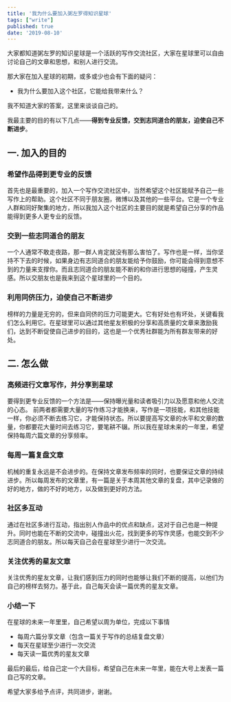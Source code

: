 ```yaml
---
title: '我为什么要加入粥左罗得知识星球'
tags: ["write"]
published: true
date: '2019-08-10'
---
```


大家都知道粥左罗的知识星球是一个活跃的写作交流社区，大家在星球里可以自由讨论自己的文章和思想，和别人进行交流。

那大家在加入星球的初期，或多或少也会有下面的疑问：

* 我为什么要加入这个社区，它能给我带来什么？

我不知道大家的答案，这里来谈谈自己的。

我最主要的目的有以下几点——**得到专业反馈，交到志同道合的朋友，迫使自己不断进步**。

## 一. 加入的目的
### 希望作品得到更专业的反馈
首先也是最重要的，加入一个写作交流社区中，当然希望这个社区能赋予自己一些写作上的帮助。这个社区不同于朋友圈，微博以及其他的一些平台。它是一个专业人群和同好聚集的地方，所以我加入这个社区的主要目的就是希望自己分享的作品能得到更多人更专业的反馈。
### 交到一些志同道合的朋友
一个人通常不敢走夜路，那一群人肯定就没有那么害怕了。写作也是一样，当你坚持不下去的时候，如果身边有志同道合的朋友能给予你鼓励，你可能会得到意想不到的力量来支撑你。而且志同道合的朋友能不断的和你进行思想的碰撞，产生灵感。所以交朋友也是我来到这个星球里的一个目的。
### 利用同侪压力，迫使自己不断进步
榜样的力量是无穷的，但来自同侪的压力可能更大。它有好处也有坏处，关键看我们怎么利用它。在星球里可以通过其他星友积极的分享和高质量的文章来激励我们，达到不断促使自己进步的目的，这也是一个优秀社群能为所有群友带来的好处。
## 二. 怎么做
### 高频进行文章写作，并分享到星球
要得到更专业反馈的一个方法是——保持曝光量和读者吸引力以及愿意和他人交流的心态。
前两者都需要大量的写作练习才能换来，写作是一项技能，和其他技能一样，你必须不断去练习它，才能保持状态。所以要提高写文章的水平和文章的数量，你都要花大量时间去练习它，要笔耕不辍。所以我在星球未来的一年里，希望保持每周六篇文章的分享频率。
### 每周一篇复盘文章
机械的重复永远是不会进步的。在保持文章发布频率的同时，也要保证文章的持续进步。所以每周发布的文章里，有一篇是关于本周其他文章的复盘，其中记录做的好的地方，做的不好的地方，以及做到更好的方法。
### 社区多互动
通过在社区多进行互动，指出别人作品中的优点和缺点，这对于自己也是一种提升。同时也能在不断的交流中，碰撞出火花，找到更多的写作灵感，也能交到不少志同道合的朋友。所以每天自己会在星球至少进行一次交流。
### 关注优秀的星友文章
关注优秀的星友文章，让我们感到压力的同时也能够让我们不断的提高，以他们为自己的榜样去努力。基于此，自己每天会读一篇优秀的星友文章。
### 小结一下
在星球的未来一年里里，自己希望以周为单位，完成以下事情
* 每周六篇分享文章（包含一篇关于写作的总结复盘文章）
* 每天在星球至少进行一次交流
* 每天读一篇优秀的星友文章

最后的最后，给自己定一个大目标，希望自己在未来一年里，能在大号上发表一篇自己写的文章。

希望大家多给予点评，共同进步，谢谢。

